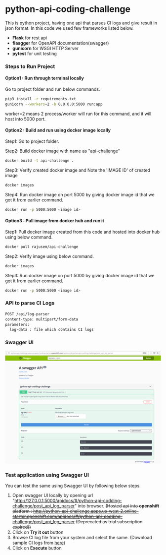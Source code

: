 # python-api-coding-challenge

This is python project, having one api that parses CI logs and give result in json format. In this code we used few frameworks listed below.
* **Flask** for rest api
* **flasgger** for OpenAPI documentation(swagger)
* **gunicorn** for WSGI HTTP Server
* **pytest** for unit testing  


### Steps to Run Project  
#### Option1 : Run through terminal locally 
Go to project folder and run below commands.
```bash
pip3 install -r requirements.txt
gunicorn --workers=2 -b 0.0.0.0:5000 run:app
```
worker=2 means 2 process/worker will run for this command, and it will host into 5000 port.
#### Option2 : Build and run using docker image locally
Step1: Go to project folder.

Step2: Build docker image with name as "api-challenge"
```bash
docker build -t api-challenge .
```
Step3: Verify created docker image and Note the 'IMAGE ID' of created image
```bash
docker images
```
Step4: Run docker image on port 5000 by giving docker image id that we got it from earlier command. 
```bash
docker run -p 5000:5000 <image id>
```
#### Option3 : Pull image from docker hub and run it
Step1: Pull docker image created from this code and hosted into docker hub using below command. 
```bash
docker pull rajusem/api-challenge
```
Step2: Verify image using below command. 
```bash
docker images
```
Step3: Run docker image on port 5000 by giving docker image id that we got it from earlier command. 
```bash
docker run -p 5000:5000 <image id>
```

### API to parse CI Logs
```bash
POST /api/log-parser
content-type: multipart/form-data
parameters:
  log-data : file which contains CI logs 
```

### Swagger UI
![swagger.png](swagger.png)


### Test application using Swagger UI
You can test the same using Swagger UI by following below steps. 
1. Open swagger UI locally by opening url "http://127.0.0.1:5000/apidocs/#/python-api-codding-challenge/post_api_log_parser" into browser.
<s>(Hosted api into **openshift** platform : http://python-api-challenge.apps.us-west-2.online-starter.openshift.com/apidocs/#/python-api-codding-challenge/post_api_log_parser (Deprecated as trial subscription expired))</s>
2. Click on **Try it out** button 
3. Browse CI log file from your system and select the same. (Download sample CI logs from [here](https://github.com/rajusem/python-api-coding-challenge/blob/master/api/test-data/data.txt)) 
4. Click on **Execute** button
